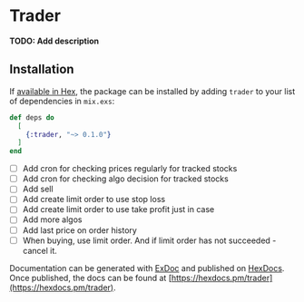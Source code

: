 # Trader

**TODO: Add description**

## Installation

If [available in Hex](https://hex.pm/docs/publish), the package can be installed
by adding `trader` to your list of dependencies in `mix.exs`:

```elixir
def deps do
  [
    {:trader, "~> 0.1.0"}
  ]
end
```

- [ ] Add cron for checking prices regularly for tracked stocks
- [ ] Add cron for checking algo decision for tracked stocks
- [ ] Add sell
- [ ] Add create limit order to use stop loss
- [ ] Add create limit order to use take profit just in case
- [ ] Add more algos
- [ ] Add last price on order history
- [ ] When buying, use limit order. And if limit order has not succeeded - cancel it.

Documentation can be generated with [ExDoc](https://github.com/elixir-lang/ex_doc)
and published on [HexDocs](https://hexdocs.pm). Once published, the docs can
be found at [https://hexdocs.pm/trader](https://hexdocs.pm/trader).

